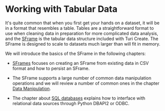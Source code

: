 # Working with Tabular Data

It's quite common that when you first get your hands on a dataset, it
will be in a format that resembles a table. Tables are a straightforward
format to use when cleaning data in preparation for more complicated
data analysis, and the
[SFrame](https://apple.github.io/turicreate/docs/api/generated/turicreate.SFrame.html)
is the tabular data structure included with Turi Create. The SFrame is
designed to scale to datasets much larger than will fit in memory.

We will introduce the basics of the SFrame in the following chapters:

* [SFrames](sframe-intro.md) focuses on creating an SFrame
  from existing data in CSV format and how to persist an SFrame.

* The SFrame supports a large number of common data manipulation
  operations and we will review a number of common ones in the chapter
[Data Manipulation](data-manipulation.md).

* The chapter about [SQL
  databases](../data_formats_and_sources/sql_integration.md) explains
how to interface with relational data sources through Python DBAPI2 or
ODBC.

